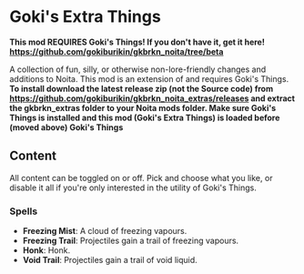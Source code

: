# Goki's Extra Things
**This mod REQUIRES Goki's Things! If you don't have it, get it here! https://github.com/gokiburikin/gkbrkn_noita/tree/beta**

A collection of fun, silly, or otherwise non-lore-friendly changes and additions to Noita. This mod is an extension of and requires Goki's Things. **To install download the latest release zip (not the Source code) from https://github.com/gokiburikin/gkbrkn_noita_extras/releases and extract the gkbrkn_extras folder to your Noita mods folder. Make sure Goki's Things is installed and this mod (Goki's Extra Things) is loaded before (moved above) Goki's Things**

## Content
All content can be toggled on or off. Pick and choose what you like, or disable it all if you're only interested in the utility of Goki's Things.

### Spells
- **Freezing Mist**: A cloud of freezing vapours.
- **Freezing Trail**: Projectiles gain a trail of freezing vapours.
- **Honk**: Honk.
- **Void Trail**: Projectiles gain a trail of void liquid.